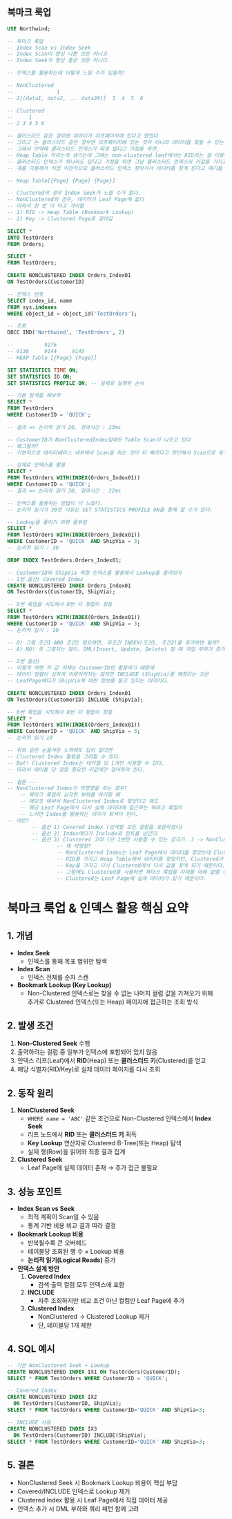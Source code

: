 ## 북마크 룩업

```sql
USE Northwind;

-- 북마크 룩업
-- Index Scan vs Index Seek
-- Index Scan이 항상 나쁜 것은 아니고
-- Index Seek가 항상 좋은 것은 아니다.

-- 인덱스를 활용하는데 어떻게 느릴 수가 있을까?

-- NonClustered 
--				1
-- 2[(data1, data2, ... data28)]  3  4  5  6

-- Clustered
--	   1
-- 2 3 4 5 6 

-- 클러스터드 같은 경우엔 데이터가 리프페이지에 있다고 했었다
-- 그리고 논 클러스터드 같은 경우엔 리프페이지에 있는 것이 아니라 데이터를 찾을 수 있는 열쇠를 들고 있다고 했다.
-- 그래서 만약에 클러스터드 인덱스가 따로 없다고 가정을 하면, 
-- Heap Table 이라는게 생기는데 그때는 non-clustered leaf에서는 RID라는 걸 이용해서 힙테이블에 찾아간다 했었고,
-- 클러스터드 인덱스가 하나라도 있다고 가정을 하면 그냥 클러스터드 인덱스의 키값을 가지고 있어가지고 
-- 걔를 이용해서 직접 이런식으로 클러스터드 인덱스 찾아가서 데이터를 찾게 된다고 얘기를 했었다

-- Heap Table[{Page} {Page} {Page}]

-- Clustered의 경우 Index Seek가 느릴 수가 없다.
-- NonClustered의 경우, 데이터가 Leaf Page에 없다
-- 따라서 한 번 더 타고 가야함
-- 1) RID -> Heap Table (Bookmark Lookup)
-- 2) Key -> Clustered Page로 찾아감

SELECT *
INTO TestOrders
FROM Orders;

SELECT *
FROM TestOrders;

CREATE NONCLUSTERED INDEX Orders_Index01
ON TestOrders(CustomerID)

-- 인덱스 번호
SELECT index_id, name
FROM sys.indexes
WHERE object_id = object_id('TestOrders');

-- 조회
DBCC IND('Northwind', 'TestOrders', 2)

--			9176
-- 9136	    9144	 9145
-- HEAP Table [{Page} {Page}]

SET STATISTICS TIME ON;
SET STATISTICS IO ON;
SET STATISTICS PROFILE ON; -- 실제로 실행된 순서

-- 기본 탐색을 해보자
SELECT *
FROM TestOrders
WHERE CustomerID = 'QUICK';

-- 결과 => 논리적 읽기 20, 경과시간 : 23ms

-- CustomerID가 NonClusteredIndex임에도 Table Scan이 나오고 있다
-- 왜그럴까?
-- 기본적으로 데이터베이스 내부에서 Scan을 하는 것이 더 빠르다고 판단해서 Scan으로 동작을 하고 있다.

-- 강제로 인덱스를 활용
SELECT *
FROM TestOrders WITH(INDEX(Orders_Index01))
WHERE CustomerID = 'QUICK';
-- 결과 => 논리적 읽기 30, 경과시간 : 22ms

-- 인덱스를 활용하는 방법이 더 느렸다.
-- 논리적 읽기가 30인 이유는 SET STATISTICS PROFILE ON을 통해 알 수가 있다.

-- Lookup을 줄이기 위한 몸부림
SELECT *
FROM TestOrders WITH(INDEX(Orders_Index01))
WHERE CustomerID = 'QUICK' AND ShipVia = 3;
-- 논리적 읽기 : 30

DROP INDEX TestOrders.Orders_Index01;

-- CustomerID와 ShipVia 복합 인덱스를 활용해서 Lookup을 줄여보자
-- 1번 옵션) Covered Index
CREATE NONCLUSTERED INDEX Orders_Index01
ON TestOrders(CustomerID, ShipVia);

-- 8번 룩업을 시도해서 8번 다 꽝없이 찾음
SELECT *
FROM TestOrders WITH(INDEX(Orders_Index01))
WHERE CustomerID = 'QUICK' AND ShipVia = 3;
-- 논리적 읽기 : 10

-- Q) 그럼 조건1 AND 조건2 필요하면, 무조건 INDEX(조건1, 조건2)를 추가하면 될까?
-- A) NO! 꼭 그렇지는 않다. DML(Insert, Update, Delete) 할 때 작업 부하가 증가하게 된다.

-- 2번 옵션)
-- 이렇게 하면 키 값 자체는 CustomerID만 활용하기 때문에 
-- 데이터 정렬이 심하게 이루어지지는 않지만 INCLUDE (ShipVia)를 해줬다는 것은
-- LeafPage에다가 ShipVia에 대한 정보를 들고 있다는 이야기다.

CREATE NONCLUSTERED INDEX Orders_Index01
ON TestOrders(CustomerID) INCLUDE (ShipVia);

-- 8번 룩업을 시도해서 8번 다 꽝없이 찾음
SELECT *
FROM TestOrders WITH(INDEX(Orders_Index01))
WHERE CustomerID = 'QUICK' AND ShipVia = 3;
-- 논리적 읽기 10

-- 위와 같은 눈물겨운 노력에도 답이 없다면
-- Clustered Index 활용을 고려할 수 있다.
-- But! Clustered Index는 테이블 당 1개만 사용할 수 있다.
-- 따라서 테이블 당 정말 중요한 키값에만 걸어줘야 한다.

-- 결론 --
-- NonClustered Index가 악영향을 주는 경우?
	-- 북마크 룩업이 심각한 부하를 야기할 때
	-- 애당초 애써서 NonClustered Index로 찾았다고 해도
	-- 해당 Leaf Page에서 다시 실제 데이터에 접근하는 북마크 룩업이 
	-- 느리면 Index를 활용하는 의미가 퇴색이 된다.
-- 대안?
		-- 옵션 1) Covered Index (검색할 모든 컬럼을 포함하겠다)
		-- 옵션 2) Index에다가 Include로 힌트를 남긴다.
		-- 옵션 3) Clustered 고려 (단 1번만 사용할 수 있는 궁극기..) -> NonClustered에 악영향을 주게 된다.
				-- 왜 악영향?
				-- NonClustered Index는 Leaf Page에서 데이터를 찾았는데 Clustered가 없으면 
				-- RID를 가지고 Heap Table에서 데이터를 찾았지만, Clustered가 있으면 HeapTable은 사라지고
				-- Key를 가지고 다시 Clustered에서 다시 값을 찾게 되기 때문이다.
				-- 그럼에도 Clustered를 사용하면 북마크 룩업을 자체를 아에 없앨 수 있을 것이다.
				-- Clustered는 Leaf Page에 실제 데이터가 있기 때문이다.
```
# 북마크 룩업 & 인덱스 활용 핵심 요약

## 1. 개념
- **Index Seek**  
  - 인덱스를 통해 목표 범위만 탐색  
- **Index Scan**  
  - 인덱스 전체를 순차 스캔  
- **Bookmark Lookup (Key Lookup)**  
  -  Non-Clustered 인덱스로는 찾을 수 없는 나머지 컬럼 값을 가져오기 위해  
  추가로 Clustered 인덱스(또는 Heap) 페이지에 접근하는 조회 방식

## 2. 발생 조건
1. **Non-Clustered Seek** 수행  
2. 출력하려는 컬럼 중 일부가 인덱스에 포함되어 있지 않음  
3. 인덱스 리프(Leaf)에서 **RID**(Heap) 또는 **클러스터드 키**(Clustered)를 얻고  
4. 해당 식별자(RID/Key)로 실제 데이터 페이지를 다시 조회 

## 2. 동작 원리
1. **NonClustered Seek**  
   - `WHERE name = 'ABC'` 같은 조건으로 Non-Clustered 인덱스에서 **Index Seek**
   - 리프 노드에서 **RID** 또는 **클러스터드 키** 획득
   - **Key Lookup** 연산자로 Clustered B-Tree(또는 Heap) 탐색
   - 실제 행(Row)을 읽어와 최종 결과 집계    
2. **Clustered Seek**  
   - Leaf Page에 실제 데이터 존재 → 추가 접근 불필요  

## 3. 성능 포인트
- **Index Scan vs Seek**  
  - 최적 계획이 Scan일 수 있음  
  - 통계 기반 비용 비교 결과 따라 결정  
- **Bookmark Lookup 비용**  
  - 반복될수록 큰 오버헤드  
  - 테이블당 조회된 행 수 × Lookup 비용
  - **논리적 읽기(Logical Reads)** 증가  
- **인덱스 설계 방안**  
  1. **Covered Index**  
     - 검색·출력 컬럼 모두 인덱스에 포함  
  2. **INCLUDE**  
     - 자주 조회하지만 비교 조건 아닌 컬럼만 Leaf Page에 추가  
  3. **Clustered Index**  
     - NonClustered → Clustered Lookup 제거  
     - 단, 테이블당 1개 제한  

## 4. SQL 예시
```sql
-- 기본 NonClustered Seek + Lookup
CREATE NONCLUSTERED INDEX IX1 ON TestOrders(CustomerID);
SELECT * FROM TestOrders WHERE CustomerID = 'QUICK';

-- Covered Index
CREATE NONCLUSTERED INDEX IX2 
  ON TestOrders(CustomerID, ShipVia);
SELECT * FROM TestOrders WHERE CustomerID='QUICK' AND ShipVia=3;

-- INCLUDE 사용
CREATE NONCLUSTERED INDEX IX3 
  ON TestOrders(CustomerID) INCLUDE(ShipVia);
SELECT * FROM TestOrders WHERE CustomerID='QUICK' AND ShipVia=3;
```
## 5. 결론
- NonClustered Seek 시 Bookmark Lookup 비용이 핵심 부담
- Covered/INCLUDE 인덱스로 Lookup 제거
- Clustered Index 활용 시 Leaf Page에서 직접 데이터 제공
- 인덱스 추가 시 DML 부하와 쿼리 패턴 함께 고려 
